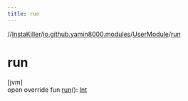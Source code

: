 ```yaml
---
title: run
---
```

//[InstaKiller](../../../index.html)/[io.github.yamin8000.modules](../index.html)/[UserModule](index.html)/[run](run.html)



# run



[jvm]\
open override fun [run](run.html)(): [Int](https://kotlinlang.org/api/latest/jvm/stdlib/kotlin/-int/index.html)




